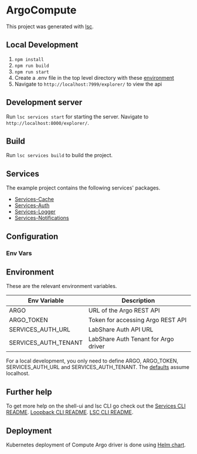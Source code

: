 # ArgoCompute

This project was generated with [lsc](https://github.com/labshare/lsc).

## Local Development

1. `npm install`
2. `npm run build`
3. `npm run start`
4. Create a .env file in the top level directory with these [environment](#environment)
5. Navigate to `http://localhost:7999/explorer/` to view the api

## Development server

Run `lsc services start` for starting the server. Navigate to `http://localhost:8000/explorer/`.

## Build

Run `lsc services build` to build the project.

## Services

The example project contains the following services' packages.

- [Services-Cache](https://github.com/LabShare/services-cache)
- [Services-Auth](https://github.com/LabShare/services-auth)
- [Services-Logger](https://github.com/LabShare/services-logger)
- [Services-Notifications](https://github.com/LabShare/services-notifications)

## Configuration

### Env Vars

## Environment

These are the relevant environment variables.

| Env Variable         | Description                          |
| -------------------- | ------------------------------------ |
| ARGO                 | URL of the Argo REST API             |
| ARGO_TOKEN           | Token for accessing Argo REST API    |
| SERVICES_AUTH_URL    | LabShare Auth API URL                |
| SERVICES_AUTH_TENANT | LabShare Auth Tenant for Argo driver |

For a local development, you only need to define ARGO, ARGO_TOKEN, SERVICES_AUTH_URL and SERVICES_AUTH_TENANT. The [defaults](config/default.js) assume localhost.

## Further help

To get more help on the shell-ui and lsc CLI go check out the
[Services CLI README](https://github.com/angular/services/blob/master/README.md).
[Loopback CLI README](https://github.com/angular/services/blob/master/README.md).
[LSC CLI README](https://loopback.io/index.html).

## Deployment

Kubernetes deployment of Compute Argo driver is done using [Helm chart](../../deploy/helm/argo-driver).
